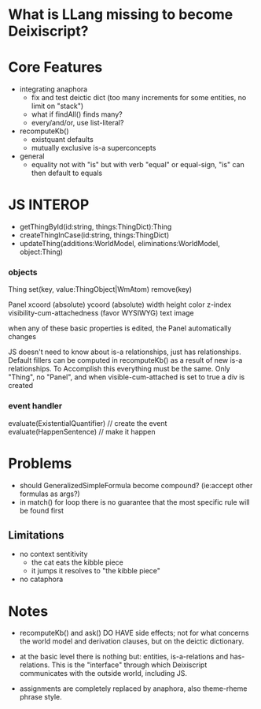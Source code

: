 # What is LLang missing to become Deixiscript?

# Core Features

- integrating anaphora
  - fix and test deictic dict (too many increments for some entities, no limit
    on "stack")
  - what if findAll() finds many?
  - every/and/or, use list-literal?
- recomputeKb()
  - existquant defaults
  - mutually exclusive is-a superconcepts
- general
  - equality not with "is" but with verb "equal" or equal-sign, "is" can then
    default to equals

# JS INTEROP

- getThingById(id:string, things:ThingDict):Thing
- createThingInCase(id:string, things:ThingDict)
- updateThing(additions:WorldModel, eliminations:WorldModel, object:Thing)

### objects

Thing set(key, value:ThingObject|WmAtom) remove(key)

Panel xcoord (absolute) ycoord (absolute) width height color z-index
visibility-cum-attachedness (favor WYSIWYG) text image

when any of these basic properties is edited, the Panel automatically changes

JS doesn't need to know about is-a relationships, just has relationships.
Default fillers can be computed in recomputeKb() as a result of new is-a
relationships. To Accomplish this everything must be the same. Only "Thing", no
"Panel", and when visible-cum-attached is set to true a div is created

### event handler

evaluate(ExistentialQuantifier) // create the event evaluate(HappenSentence) //
make it happen

# Problems

- should GeneralizedSimpleFormula become compound? (ie:accept other formulas as
  args?)
- in match() for loop there is no guarantee that the most specific rule will be
  found first

## Limitations

- no context sentitivity
  - the cat eats the kibble piece
  - it jumps it resolves to "the kibble piece"
- no cataphora

# Notes

- recomputeKb() and ask() DO HAVE side effects; not for what concerns the world
  model and derivation clauses, but on the deictic dictionary.

- at the basic level there is nothing but: entities, is-a-relations and
  has-relations. This is the "interface" through which Deixiscript communicates
  with the outside world, including JS.

- assignments are completely replaced by anaphora, also theme-rheme phrase
  style.
